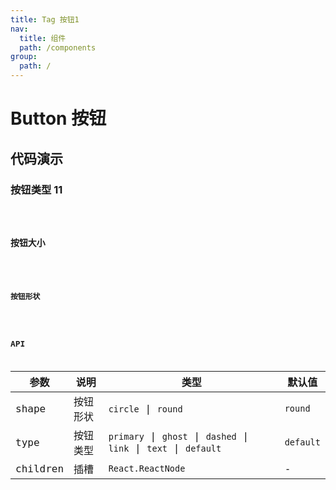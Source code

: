 ```yaml
---
title: Tag 按钮1
nav:
  title: 组件
  path: /components
group:
  path: /
---
```


# Button 按钮

## 代码演示

### 按钮类型 11

<code src="./demos/type.tsx"  title="按钮类型"  />

### 按钮大小

<code src="./demos/size.tsx"  title="按钮大小"   />

### 按钮形状

<code src="./demos/shape.tsx"  title="按钮形状"   />

## API

| 参数 | 说明 | 类型 | 默认值 |
| --- | --- | --- | --- |
| shape | 按钮形状 | `circle` \| `round` | `round` |
| type | 按钮类型 | `primary` \| `ghost` \| `dashed` \| `link` \| `text` \| `default` | `default` |
| children | 插槽 | `React.ReactNode` | - |
